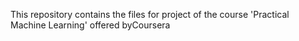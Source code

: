This repository contains the files for project of the course 'Practical Machine Learning' offered byCoursera
